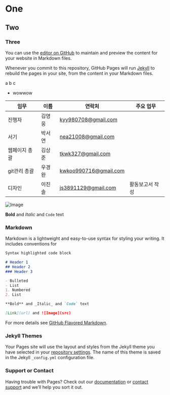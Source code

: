 # One #
## Two #
### Three #
You can use the [editor on GitHub](https://github.com/bosu-301/test_githubpage/edit/master/README.md) to maintain and preview the content for your website in Markdown files.

Whenever you commit to this repository, GitHub Pages will run [Jekyll](https://jekyllrb.com/) to rebuild the pages in your site, from the content in your Markdown files.


a b c
 * wowwow

임무 | 이름 | 연락처 | 주요 업무
--- | ------------- | ------- | ------
진행자 | 김영웅 | kyy980708@gmail.com | 
서기 | 박서연 | nea21008@gmail.com | 
웹페이지 총괄 | 김상준 | tkwk327@gmail.com | 
git관리 총괄 | 우경완 | kwkoo990716@gmail.com | 
디자인 | 이진솔 | js3891129@gmail.com | 활동보고서 작성

![Image](./test_githubpage/다운로드.png)


**Bold** and _Italic_ and `Code` text

### Markdown

Markdown is a lightweight and easy-to-use syntax for styling your writing. It includes conventions for

```markdown
Syntax highlighted code block

# Header 1
## Header 2
### Header 3

- Bulleted
- List
1. Numbered
2. List

**Bold** and _Italic_ and `Code` text

[Link](url) and ![Image](src)
```

For more details see [GitHub Flavored Markdown](https://guides.github.com/features/mastering-markdown/).

### Jekyll Themes

Your Pages site will use the layout and styles from the Jekyll theme you have selected in your [repository settings](https://github.com/bosu-301/test_githubpage/settings). The name of this theme is saved in the Jekyll `_config.yml` configuration file.

### Support or Contact

Having trouble with Pages? Check out our [documentation](https://help.github.com/categories/github-pages-basics/) or [contact support](https://github.com/contact) and we’ll help you sort it out.

